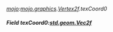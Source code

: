 _[mojo](../../modules/mojo/mojo-module.md):[mojo.graphics](../../modules/mojo/mojo-graphics.md).[Vertex2f](../../modules/mojo/mojo-graphics-vertex2f.md).texCoord0_
##### Field texCoord0:[std.geom.Vec2f](../../modules/std/std-geom-vec2f.md)
